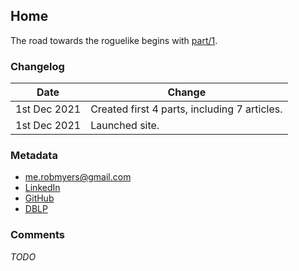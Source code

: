 ## Home

The road towards the roguelike begins with [part/1](part/1).

### Changelog

| Date | Change |
| ------- | ---------- |
| 1st Dec 2021 | Created first 4 parts, including 7 articles.
| 1st Dec 2021 | Launched site.

### Metadata

- [me.robmyers@gmail.com](mailto:me.robmyers@gmail.com)
- [LinkedIn](https://www.linkedin.com/in/robert-myers-4822ab18a/)
- [GitHub](https://github.com/rob-myers)
- [DBLP](https://dblp.org/pid/81/8748.html)

### Comments

_TODO_
